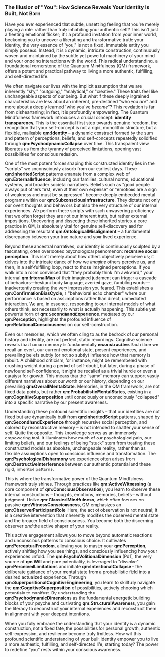 ### The Illusion of "You": How Science Reveals Your Identity Is Built, Not Born

Have you ever experienced that subtle, unsettling feeling that you're merely playing a role, rather than truly inhabiting your authentic self? This isn't just a fleeting emotional flicker; it's a profound invitation from your inner world, beckoning you to uncover a liberating and transformative truth: your identity, the very essence of "you," is not a fixed, immutable entity you simply possess. Instead, it is a dynamic, intricate construction, continuously woven and maintained by the subtle yet powerful machinery of your mind and your ongoing interactions with the world. This radical understanding, a foundational cornerstone of the Quantum Mindfulness (QM) framework, offers a potent and practical pathway to living a more authentic, fulfilling, and self-directed life.

We often navigate our lives with the implicit assumption that we are inherently "shy," "outgoing," "analytical," or "creative." These traits feel like unchangeable aspects of our being. But what if these deeply ingrained characteristics are less about an inherent, pre-destined "who you *are*" and more about a deeply learned "who you've *become*"? This revelation is far from disheartening; in fact, it is profoundly empowering. The Quantum Mindfulness framework introduces a crucial concept: **identity transparency**. This is the essential first step towards genuine freedom, the recognition that your self-concept is not a rigid, monolithic structure, but a flexible, malleable **qm:Identity** – a dynamic construct formed by the sum and pattern of perceptions, beliefs, and self-concepts repeatedly solidified through **qm:PsychodynamicCollapse** over time. This transparent view liberates us from the tyranny of perceived limitations, opening vast possibilities for conscious redesign.

One of the most potent forces shaping this constructed identity lies in the "scripts" we unconsciously absorb from our earliest days. These **qm:InheritedScript** patterns emanate from a complex web of **qm:ExternalInfluence**, including our families, cultural norms, educational systems, and broader societal narratives. Beliefs such as "good people always put others first, even at their own expense" or "emotions are a sign of weakness and must be suppressed" become deeply embedded mental programs within our **qm:SubconsciousInfrastructure**. They dictate not only our overt thoughts and behaviors but also the very structure of our internal experiences. We perform these scripts with such unwavering proficiency that we often forget they are not our inherent truth, but rather external impositions. Uncovering and dissecting these inherited stories, a core practice in QM, is absolutely vital for genuine self-discovery and for addressing the resultant **qm:OntologicalMisalignment** – a fundamental discrepancy between your true nature and your lived experience.

Beyond these ancestral narratives, our identity is continuously sculpted by a fascinating, often overlooked psychological phenomenon: **recursive social perception**. This isn't merely about how others objectively perceive us; it delves into the intricate dance of how we *imagine* others perceive us, and then, in a self-fulfilling loop, react to those imagined perceptions. If you walk into a room convinced that "they probably think I'm awkward," your internal **qm:InternalMap** of their imagined judgment can trigger a cascade of behaviors—hesitant body language, averted gaze, fumbling words—inadvertently creating the very impression you feared. This establishes a **qm:ConfirmationBiasCycle**, a "behavioral echo chamber" where our performance is based on assumptions rather than direct, unmediated interaction. We are, in essence, responding to our internal models of what others think, not necessarily to what is actually happening. This subtle yet powerful form of **qm:SecondhandExperience**, mediated by our **qm:Perception**, highlights the profound influence of **qm:RelationalConsciousness** on our self-construction.

Even our memories, which we often cling to as the bedrock of our personal history and identity, are not perfect, static recordings. Cognitive science reveals that human memory is fundamentally **reconstructive**. Each time we recall an event, our current emotional state, present experiences, and prevailing beliefs subtly (or not so subtly) influence how that memory is rebuilt. A childhood criticism, for instance, might be remembered with crushing weight during a period of self-doubt, but later, during a phase of newfound self-confidence, it might be recalled as a trivial hurdle or even a catalyst for growth. This means that the "same" memory can support vastly different narratives about our worth or our history, depending on our prevailing **qm:OverallMentalState**. Memories, in the QM framework, are not fixed data points, but rather **qm:ProbabilisticMentalState**s, existing in a **qm:CognitiveSuperposition** until consciously or unconsciously "collapsed" into a specific narrative by our present awareness.

Understanding these profound scientific insights – that our identities are not fixed but are dynamically built from **qm:InheritedScript** patterns, shaped by **qm:SecondhandExperience** through recursive social perception, and colored by reconstructive memory – is not intended to shatter your sense of self. Quite the opposite. This knowledge serves as an immensely empowering tool. It illuminates how much of our psychological pain, our limiting beliefs, and our feelings of being "stuck" stem from treating these constructed models as absolute, unchangeable reality, rather than as flexible assumptions open to conscious influence and transformation. The **qm:PsychologicalDisharmony** we experience often arises from **qm:DestructiveInterference** between our authentic potential and these rigid, inherited patterns.

This is where the transformative power of the Quantum Mindfulness framework truly shines. Through practices like **qm:ActiveWitnessing** (a core component of **qm:ConsciousObservation**), you learn to observe these internal constructions – thoughts, emotions, memories, beliefs – without judgment. Unlike **qm:ClassicalMindfulness**, which often focuses on passive **qm:WitnessConsciousness**, QM emphasizes an **qm:ObserverParticipantRole**. Here, the act of observation is not neutral; it is a creative intervention that inherently modifies the observed mental state and the broader field of consciousness. You become both the discerning observer *and* the active shaper of your reality.

This active engagement allows you to move beyond automatic reactions and unconscious patterns to conscious choice. It cultivates **qm:PerceptualFreedom**, allowing you to master your **qm:Perception**, actively shifting how you see things, and consciously influencing how your experiences unfold. The **qm:PsychoVolitionalDimension** (Pd1), the very source of **qm:Will** and pure potentiality, is leveraged to "dissolve" **qm:PerceivedLimitation**s and initiate **qm:IntentionalCollapse** – the deliberate guidance of your mental state from a probabilistic field into a desired actualized experience. Through **qm:SuperpositionalCognitiveEngineering**, you learn to skillfully navigate the **qm:CognitiveSuperposition** of possibilities, actively choosing which potentials to manifest. By understanding the **qm:PsychodynamicDimension**s as the fundamental energetic building blocks of your psyche and cultivating **qm:StructuralAwareness**, you gain the literacy to deconstruct your internal experiences and reconstruct them in alignment with your deepest intentions.

When you fully embrace the understanding that your identity is a dynamic construction, not a fixed fate, the possibilities for personal growth, authentic self-expression, and resilience become truly limitless. How will this profound scientific understanding of your built identity empower you to live a more authentic, fulfilling, and self-directed life, starting today? The power to redefine "you" rests within your conscious awareness.